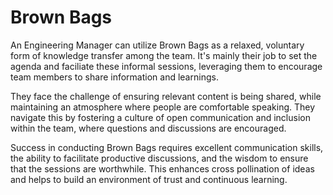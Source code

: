 # Brown Bags

An Engineering Manager can utilize Brown Bags as a relaxed, voluntary form of knowledge transfer among the team. It's mainly their job to set the agenda and faciliate these informal sessions, leveraging them to encourage team members to share information and learnings. 

They face the challenge of ensuring relevant content is being shared, while maintaining an atmosphere where people are comfortable speaking. They navigate this by fostering a culture of open communication and inclusion within the team, where questions and discussions are encouraged. 

Success in conducting Brown Bags requires excellent communication skills, the ability to facilitate productive discussions, and the wisdom to ensure that the sessions are worthwhile. This enhances cross pollination of ideas and helps to build an environment of trust and continuous learning.